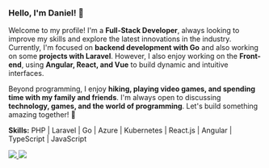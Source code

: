 ### Hello, I'm Daniel! 👋  

Welcome to my profile! I'm a **Full-Stack Developer**, always looking to improve my skills and explore the latest innovations in the industry. Currently, I'm focused on **backend development with Go** and also working on some **projects with Laravel**. However, I also enjoy working on the **Front-end**, using **Angular, React, and Vue** to build dynamic and intuitive interfaces.  

Beyond programming, I enjoy **hiking, playing video games, and spending time with my family and friends**. I'm always open to discussing **technology, games, and the world of programming**. Let's build something amazing together! 🚀  

**Skills:** PHP | Laravel | Go | Azure | Kubernetes | React.js | Angular | TypeScript | JavaScript  


<a href="https://www.linkedin.com/in/medanielsantos">
 <img src="https://img.shields.io/badge/Linkedin-blue?style=flat-square&logo=Linkedin" />
</a>

<a href="mailto:me@danielsantos.me">
 <img src="https://img.shields.io/badge/-Email-c14438?style=flat-square&logo=Gmail&logoColor=white" />
</a>

